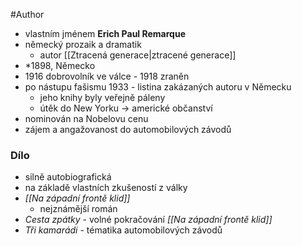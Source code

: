 #Author 

- vlastním jménem **Erich Paul Remarque**
- německý prozaik a dramatik
	- autor [[Ztracená generace|ztracené generace]]
- \*1898, Německo
- 1916 dobrovolník ve válce - 1918 zraněn
- po nástupu fašismu 1933 - listina zakázaných autoru v Německu
	- jeho knihy byly veřejně páleny
	- útěk do New Yorku -> americké občanství
- nominován na Nobelovu cenu
- zájem a angažovanost do automobilových závodů
### Dílo
- silně autobiografická
- na základě vlastních zkušeností z války
- *[[Na západní frontě klid]]*
	- nejznámější román
- *Cesta zpátky* - volné pokračování *[[Na západní frontě klid]]*
- *Tři kamarádi* - tématika automobilových závodů